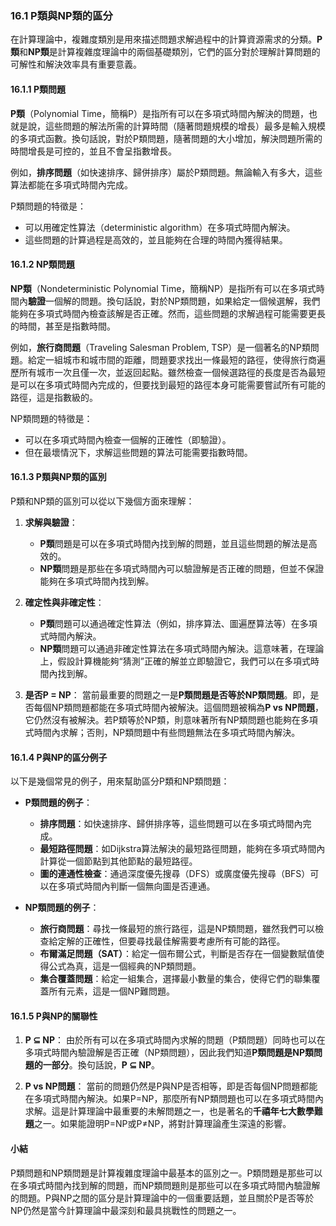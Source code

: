 ### **16.1 P類與NP類的區分**

在計算理論中，複雜度類別是用來描述問題求解過程中的計算資源需求的分類。**P類**和**NP類**是計算複雜度理論中的兩個基礎類別，它們的區分對於理解計算問題的可解性和解決效率具有重要意義。

#### **16.1.1 P類問題**

**P類**（Polynomial Time，簡稱P）是指所有可以在多項式時間內解決的問題，也就是說，這些問題的解法所需的計算時間（隨著問題規模的增長）最多是輸入規模的多項式函數。換句話說，對於P類問題，隨著問題的大小增加，解決問題所需的時間增長是可控的，並且不會呈指數增長。

例如，**排序問題**（如快速排序、歸併排序）屬於P類問題。無論輸入有多大，這些算法都能在多項式時間內完成。

P類問題的特徵是：
- 可以用確定性算法（deterministic algorithm）在多項式時間內解決。
- 這些問題的計算過程是高效的，並且能夠在合理的時間內獲得結果。

#### **16.1.2 NP類問題**

**NP類**（Nondeterministic Polynomial Time，簡稱NP）是指所有可以在多項式時間內**驗證**一個解的問題。換句話說，對於NP類問題，如果給定一個候選解，我們能夠在多項式時間內檢查該解是否正確。然而，這些問題的求解過程可能需要更長的時間，甚至是指數時間。

例如，**旅行商問題**（Traveling Salesman Problem, TSP）是一個著名的NP類問題。給定一組城市和城市間的距離，問題要求找出一條最短的路徑，使得旅行商遍歷所有城市一次且僅一次，並返回起點。雖然檢查一個候選路徑的長度是否為最短是可以在多項式時間內完成的，但要找到最短的路徑本身可能需要嘗試所有可能的路徑，這是指數級的。

NP類問題的特徵是：
- 可以在多項式時間內檢查一個解的正確性（即驗證）。
- 但在最壞情況下，求解這些問題的算法可能需要指數時間。

#### **16.1.3 P類與NP類的區別**

P類和NP類的區別可以從以下幾個方面來理解：

1. **求解與驗證**：
   - **P類**問題是可以在多項式時間內找到解的問題，並且這些問題的解法是高效的。
   - **NP類**問題是那些在多項式時間內可以驗證解是否正確的問題，但並不保證能夠在多項式時間內找到解。

2. **確定性與非確定性**：
   - **P類**問題可以通過確定性算法（例如，排序算法、圖遍歷算法等）在多項式時間內解決。
   - **NP類**問題可以通過非確定性算法在多項式時間內解決。這意味著，在理論上，假設計算機能夠“猜測”正確的解並立即驗證它，我們可以在多項式時間內找到解。

3. **是否P = NP**：
   當前最重要的問題之一是**P類問題是否等於NP類問題**。即，是否每個NP類問題都能在多項式時間內被解決。這個問題被稱為**P vs NP問題**，它仍然沒有被解決。若P類等於NP類，則意味著所有NP類問題也能夠在多項式時間內求解；否則，NP類問題中有些問題無法在多項式時間內解決。

#### **16.1.4 P與NP的區分例子**

以下是幾個常見的例子，用來幫助區分P類和NP類問題：

- **P類問題的例子**：
   - **排序問題**：如快速排序、歸併排序等，這些問題可以在多項式時間內完成。
   - **最短路徑問題**：如Dijkstra算法解決的最短路徑問題，能夠在多項式時間內計算從一個節點到其他節點的最短路徑。
   - **圖的連通性檢查**：通過深度優先搜尋（DFS）或廣度優先搜尋（BFS）可以在多項式時間內判斷一個無向圖是否連通。

- **NP類問題的例子**：
   - **旅行商問題**：尋找一條最短的旅行路徑，這是NP類問題，雖然我們可以檢查給定解的正確性，但要尋找最佳解需要考慮所有可能的路徑。
   - **布爾滿足問題（SAT）**：給定一個布爾公式，判斷是否存在一個變數賦值使得公式為真，這是一個經典的NP類問題。
   - **集合覆蓋問題**：給定一組集合，選擇最小數量的集合，使得它們的聯集覆蓋所有元素，這是一個NP難問題。

#### **16.1.5 P與NP的關聯性**

1. **P ⊆ NP**：
   由於所有可以在多項式時間內求解的問題（P類問題）同時也可以在多項式時間內驗證解是否正確（NP類問題），因此我們知道**P類問題是NP類問題的一部分**。換句話說，**P ⊆ NP**。

2. **P vs NP問題**：
   當前的問題仍然是P與NP是否相等，即是否每個NP問題都能在多項式時間內解決。如果P=NP，那麼所有NP類問題也可以在多項式時間內求解。這是計算理論中最重要的未解問題之一，也是著名的**千禧年七大數學難題**之一。如果能證明P=NP或P≠NP，將對計算理論產生深遠的影響。

#### **小結**

P類問題和NP類問題是計算複雜度理論中最基本的區別之一。P類問題是那些可以在多項式時間內找到解的問題，而NP類問題則是那些可以在多項式時間內驗證解的問題。P與NP之間的區分是計算理論中的一個重要話題，並且關於P是否等於NP仍然是當今計算理論中最深刻和最具挑戰性的問題之一。